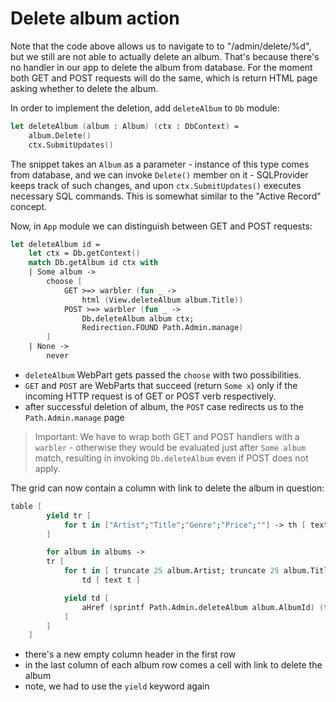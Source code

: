 # Delete album action

Note that the code above allows us to navigate to to "/admin/delete/%d", but we still are not able to actually delete an album.
That's because there's no handler in our app to delete the album from database.
For the moment both GET and POST requests will do the same, which is return HTML page asking whether to delete the album.

In order to implement the deletion, add `deleteAlbum` to `Db` module:

```fsharp
let deleteAlbum (album : Album) (ctx : DbContext) = 
    album.Delete()
    ctx.SubmitUpdates()
```

The snippet takes an `Album` as a parameter - instance of this type comes from database, and we can invoke `Delete()` member on it - SQLProvider keeps track of such changes, and upon `ctx.SubmitUpdates()` executes necessary SQL commands. This is somewhat similar to the "Active Record" concept.

Now, in `App` module we can distinguish between GET and POST requests:

```fsharp
let deleteAlbum id =
    let ctx = Db.getContext()
    match Db.getAlbum id ctx with
    | Some album ->
        choose [ 
            GET >=> warbler (fun _ -> 
                html (View.deleteAlbum album.Title))
            POST >=> warbler (fun _ -> 
                Db.deleteAlbum album ctx; 
                Redirection.FOUND Path.Admin.manage)
        ]
    | None ->
        never
```

- `deleteAlbum` WebPart gets passed the `choose` with two possibilities. 
- `GET` and `POST` are WebParts that succeed (return `Some x`) only if the incoming HTTP request is of GET or POST verb respectively.
- after successful deletion of album, the `POST` case redirects us to the `Path.Admin.manage` page

> Important: We have to wrap both GET and POST handlers with a `warbler` - otherwise they would be evaluated just after `Some album` match, resulting in invoking `Db.deleteAlbum` even if POST does not apply.

The grid can now contain a column with link to delete the album in question:

```fsharp
table [
        yield tr [
            for t in ["Artist";"Title";"Genre";"Price";""] -> th [ text t ]
        ]

        for album in albums -> 
        tr [
            for t in [ truncate 25 album.Artist; truncate 25 album.Title; album.Genre; formatDec album.Price ] ->
                td [ text t ]

            yield td [
                aHref (sprintf Path.Admin.deleteAlbum album.AlbumId) (text "Delete")
            ]
        ]
    ]
```

- there's a new empty column header in the first row
- in the last column of each album row comes a cell with link to delete the album
- note, we had to use the `yield` keyword again
